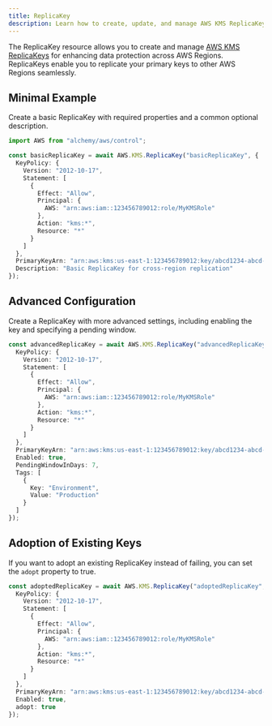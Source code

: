 ```yaml
---
title: ReplicaKey
description: Learn how to create, update, and manage AWS KMS ReplicaKeys using Alchemy Cloud Control.
---
```



The ReplicaKey resource allows you to create and manage [AWS KMS ReplicaKeys](https://docs.aws.amazon.com/kms/latest/userguide/) for enhancing data protection across AWS Regions. ReplicaKeys enable you to replicate your primary keys to other AWS Regions seamlessly.

## Minimal Example

Create a basic ReplicaKey with required properties and a common optional description.

```ts
import AWS from "alchemy/aws/control";

const basicReplicaKey = await AWS.KMS.ReplicaKey("basicReplicaKey", {
  KeyPolicy: {
    Version: "2012-10-17",
    Statement: [
      {
        Effect: "Allow",
        Principal: {
          AWS: "arn:aws:iam::123456789012:role/MyKMSRole"
        },
        Action: "kms:*",
        Resource: "*"
      }
    ]
  },
  PrimaryKeyArn: "arn:aws:kms:us-east-1:123456789012:key/abcd1234-abcd-1234-abcd-1234abcd5678",
  Description: "Basic ReplicaKey for cross-region replication"
});
```

## Advanced Configuration

Create a ReplicaKey with more advanced settings, including enabling the key and specifying a pending window.

```ts
const advancedReplicaKey = await AWS.KMS.ReplicaKey("advancedReplicaKey", {
  KeyPolicy: {
    Version: "2012-10-17",
    Statement: [
      {
        Effect: "Allow",
        Principal: {
          AWS: "arn:aws:iam::123456789012:role/MyKMSRole"
        },
        Action: "kms:*",
        Resource: "*"
      }
    ]
  },
  PrimaryKeyArn: "arn:aws:kms:us-east-1:123456789012:key/abcd1234-abcd-1234-abcd-1234abcd5678",
  Enabled: true,
  PendingWindowInDays: 7,
  Tags: [
    {
      Key: "Environment",
      Value: "Production"
    }
  ]
});
```

## Adoption of Existing Keys

If you want to adopt an existing ReplicaKey instead of failing, you can set the `adopt` property to true.

```ts
const adoptedReplicaKey = await AWS.KMS.ReplicaKey("adoptedReplicaKey", {
  KeyPolicy: {
    Version: "2012-10-17",
    Statement: [
      {
        Effect: "Allow",
        Principal: {
          AWS: "arn:aws:iam::123456789012:role/MyKMSRole"
        },
        Action: "kms:*",
        Resource: "*"
      }
    ]
  },
  PrimaryKeyArn: "arn:aws:kms:us-east-1:123456789012:key/abcd1234-abcd-1234-abcd-1234abcd5678",
  Enabled: true,
  adopt: true
});
```
